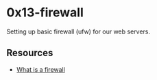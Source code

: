# 0x13-firewall

Setting up basic firewall (ufw) for our web servers.

## Resources
- [What is a firewall](https://en.wikipedia.org/wiki/Firewall_%28computing%29)